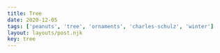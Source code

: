 ```yaml
---
title: Tree
date: 2020-12-05
tags: ['peanuts', 'tree', 'ornaments', 'charles-schulz', 'winter']
layout: layouts/post.njk
key: tree
---
```


